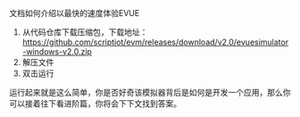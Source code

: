 文档如何介绍以最快的速度体验EVUE

1. 从代码仓库下载压缩包，下载地址：https://github.com/scriptiot/evm/releases/download/v2.0/evuesimulator-windows-v2.0.zip 
2. 解压文件
3. 双击运行



运行起来就是这么简单，你是否好奇该模拟器背后是如何是开发一个应用，那么你可以接着往下看进阶篇，你将会下下文找到答案。